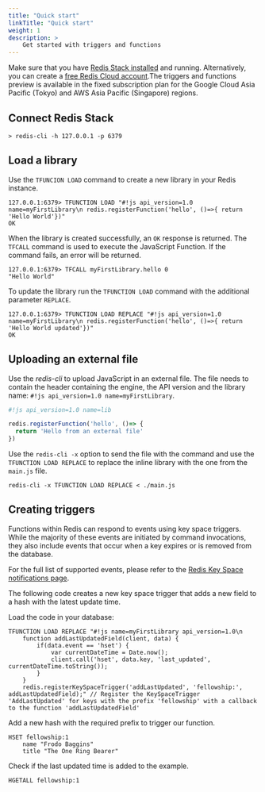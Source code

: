 ```yaml
---
title: "Quick start"
linkTitle: "Quick start"
weight: 1
description: >
    Get started with triggers and functions
---
```


Make sure that you have [Redis Stack installed](/docs/getting-started/install-stack/) and running. Alternatively, you can create a [free Redis Cloud account](https://redis.com/try-free/).The triggers and functions preview is available in the fixed subscription plan for the Google Cloud Asia Pacific (Tokyo) and AWS Asia Pacific (Singapore) regions.

## Connect Redis Stack

```Shell
> redis-cli -h 127.0.0.1 -p 6379
```

## Load a library

Use the `TFUNCION LOAD` command to create a new library in your Redis instance.

```Shell
127.0.0.1:6379> TFUNCTION LOAD "#!js api_version=1.0 name=myFirstLibrary\n redis.registerFunction('hello', ()=>{ return 'Hello World'})"
OK
```

When the library is created successfully, an `OK` response is returned.
The `TFCALL` command is used to execute the JavaScript Function. If the command fails, an error will be returned.

```Shell
127.0.0.1:6379> TFCALL myFirstLibrary.hello 0
"Hello World"
```

To update the library run the `TFUNCTION LOAD` command with the additional parameter `REPLACE`.

```Shell
127.0.0.1:6379> TFUNCTION LOAD REPLACE "#!js api_version=1.0 name=myFirstLibrary\n redis.registerFunction('hello', ()=>{ return 'Hello World updated'})"
OK
```

## Uploading an external file

Use the *redis-cli* to upload JavaScript in an external file. The file needs to contain the header containing the engine, the API version and the library name: `#!js api_version=1.0 name=myFirstLibrary`.

```JavaScript
#!js api_version=1.0 name=lib

redis.registerFunction('hello', ()=> {
  return 'Hello from an external file'
})
```

Use the `redis-cli -x` option to send the file with the command and use the `TFUNCTION LOAD REPLACE` to replace the inline library with the one from the `main.js` file.

```Shell
redis-cli -x TFUNCTION LOAD REPLACE < ./main.js
```

## Creating triggers

Functions within Redis can respond to events using key space triggers. While the majority of these events are initiated by command invocations, they also include events that occur when a key expires or is removed from the database.

For the full list of supported events, please refer to the [Redis Key Space notifications page](https://redis.io/docs/manual/keyspace-notifications/#events-generated-by-different-commands/?utm_source=redis\&utm_medium=app\&utm_campaign=redisinsight_triggers_and_functions_guide).

The following code creates a new key space trigger that adds a new field to a hash with the latest update time. 

Load the code in your database:

```redis Load keyspace example
TFUNCTION LOAD REPLACE "#!js name=myFirstLibrary api_version=1.0\n 
    function addLastUpdatedField(client, data) {
        if(data.event == 'hset') {
            var currentDateTime = Date.now();
            client.call('hset', data.key, 'last_updated', currentDateTime.toString());
        }
    } 
    redis.registerKeySpaceTrigger('addLastUpdated', 'fellowship:', addLastUpdatedField);" // Register the KeySpaceTrigger 'AddLastUpdated' for keys with the prefix 'fellowship' with a callback to the function 'addLastUpdatedField'
```

Add a new hash with the required prefix to trigger our function.

```redis Set an example
HSET fellowship:1 
    name "Frodo Baggins" 
    title "The One Ring Bearer"
```

Check if the last updated time is added to the example.

```redis View result
HGETALL fellowship:1
```
